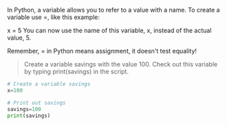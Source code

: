 In Python, a variable allows you to refer to a value with a name. To create a variable use =, like this example:

x = 5
You can now use the name of this variable, x, instead of the actual value, 5.

Remember, = in Python means assignment, it doesn't test equality!

> Create a variable savings with the value 100.
Check out this variable by typing print(savings) in the script.

```py
# Create a variable savings
x=100

# Print out savings
savings=100
print(savings)
```